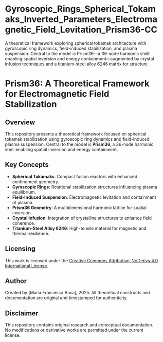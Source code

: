 # Gyroscopic_Rings_Spherical_Tokamaks_Inverted_Parameters_Electromagnetic_Field_Levitation_Prism36-CC
 A theoretical framework exploring spherical tokamak architecture with gyroscopic ring dynamics, field-induced stabilization, and plasma suspension. Central to the model is Prism36—a 36-node harmonic shell enabling spatial inversion and energy containment—augmented by crystal infusion techniques and a titanium-steel alloy 6246 matrix for structure
 
# Prism36: A Theoretical Framework for Electromagnetic Field Stabilization

## Overview
This repository presents a theoretical framework focused on spherical tokamak stabilization using gyroscopic ring dynamics and field-induced plasma suspension. Central to the model is **Prism36**, a 36-node harmonic shell enabling spatial inversion and energy containment.

## Key Concepts
- **Spherical Tokamaks**: Compact fusion reactors with enhanced confinement geometry.
- **Gyroscopic Rings**: Rotational stabilization structures influencing plasma equilibrium.
- **Field-Induced Suspension**: Electromagnetic levitation and containment of plasma.
- **Prism36 Geometry**: A multidimensional harmonic lattice for spatial inversion.
- **Crystal Infusion**: Integration of crystalline structures to enhance field coherence.
- **Titanium-Steel Alloy 6246**: High-tensile material for magnetic and thermal resilience.

## Licensing
This work is licensed under the [Creative Commons Attribution-NoDerivs 4.0 International License](https://creativecommons.org/licenses/by-nd/4.0/).

## Author
Created by [Maria Francesca Baca], 2025. All theoretical constructs and documentation are original and timestamped for authenticity.

## Disclaimer
This repository contains original research and conceptual documentation. No modifications or derivative works are permitted under the current license.
